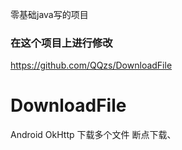 零基础java写的项目
### 在这个项目上进行修改
https://github.com/QQzs/DownloadFile
# DownloadFile
Android  OkHttp 下载多个文件 断点下载、
